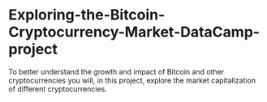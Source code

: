 # Exploring-the-Bitcoin-Cryptocurrency-Market-DataCamp-project
To better understand the growth and impact of Bitcoin and other cryptocurrencies you will, in this project, explore the market capitalization of different cryptocurrencies.


